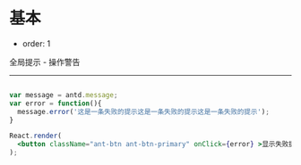 # 基本

- order: 1

全局提示 - 操作警告

---

````jsx

var message = antd.message;
var error = function(){
  message.error('这是一条失败的提示这是一条失败的提示这是一条失败的提示');
}

React.render(
  <button className="ant-btn ant-btn-primary" onClick={error} >显示失败提示</button>, document.getElementById('components-message-demo-error')
);

````